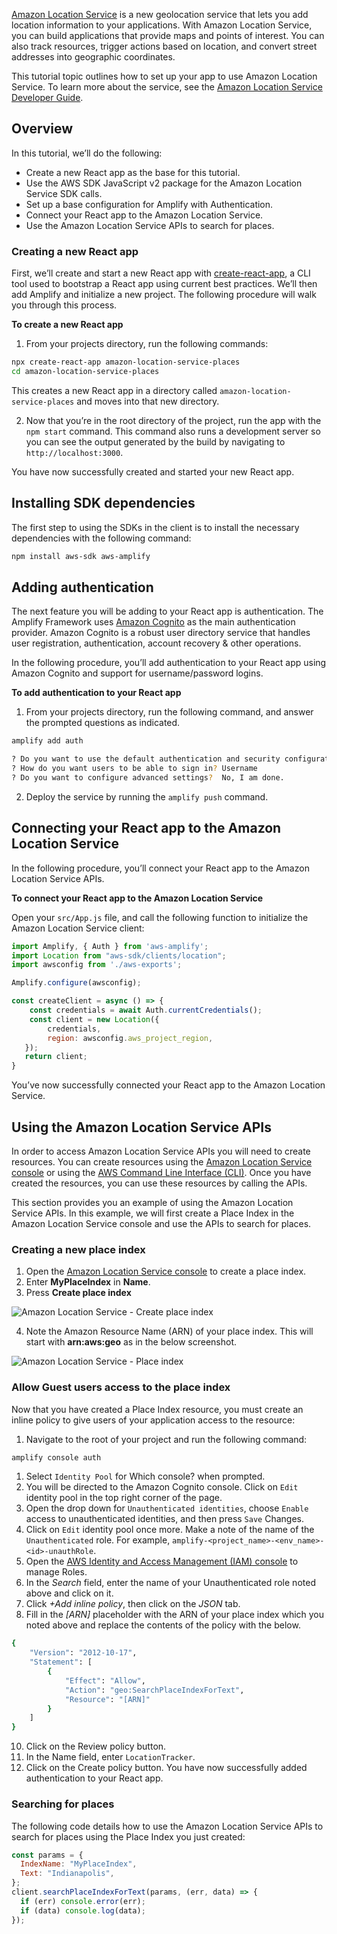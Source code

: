 [Amazon Location Service](https://aws.amazon.com/location/) is a new geolocation service that lets you add location information to your applications. With Amazon Location Service, you can build applications that provide maps and points of interest. You can also track resources, trigger actions based on location, and convert street addresses into geographic coordinates.  

This tutorial topic outlines how to set up your app to use Amazon Location Service. To learn more about the service, see the [Amazon Location Service Developer Guide](https://docs.aws.amazon.com/location/latest/developerguide/).

## Overview

In this tutorial, we’ll do the following:

* Create a new React app as the base for this tutorial.
* Use the AWS SDK JavaScript v2 package for the Amazon Location Service SDK calls.
* Set up a base configuration for Amplify with Authentication.
* Connect your React app to the Amazon Location Service.
* Use the Amazon Location Service APIs to search for places.

### Creating a new React app

First, we’ll create and start a new React app with [create-react-app](https://reactjs.org/docs/create-a-new-react-app.html), a CLI tool used to bootstrap a React app using current best practices. We’ll then add Amplify and initialize a new project. The following procedure will walk you through this process.

**To create a new React app**

1. From your projects directory, run the following commands:

```bash
npx create-react-app amazon-location-service-places
cd amazon-location-service-places
```

This creates a new React app in a directory called `amazon-location-service-places` and moves into that new directory.

2. Now that you’re in the root directory of the project, run the app with the `npm start` command. This command also runs a development server so you can see the output generated by the build by navigating to `http://localhost:3000`.

You have now successfully created and started your new React app.

## Installing SDK dependencies

The first step to using the SDKs in the client is to install the necessary dependencies with the following command:

```bash
npm install aws-sdk aws-amplify
```

## Adding authentication

The next feature you will be adding to your React app is authentication. The Amplify Framework uses [Amazon Cognito](https://aws.amazon.com/cognito/) as the main authentication provider. Amazon Cognito is a robust user directory service that handles user registration, authentication, account recovery & other operations. 

In the following procedure, you’ll add authentication to your React app using Amazon Cognito and support for username/password logins.

**To add authentication to your React app**

1. From your projects directory, run the following command, and answer the prompted questions as indicated.

```bash
amplify add auth

? Do you want to use the default authentication and security configuration? Default configuration
? How do you want users to be able to sign in? Username
? Do you want to configure advanced settings?  No, I am done.
```

2. Deploy the service by running the `amplify push` command.

## Connecting your React app to the Amazon Location Service

In the following procedure, you’ll connect your React app to the Amazon Location Service APIs.

**To connect your React app to the Amazon Location Service**

Open your `src/App.js` file, and call the following function to initialize the Amazon Location Service client:

```javascript
import Amplify, { Auth } from 'aws-amplify';
import Location from "aws-sdk/clients/location";
import awsconfig from './aws-exports';

Amplify.configure(awsconfig);

const createClient = async () => {
    const credentials = await Auth.currentCredentials();
    const client = new Location({
        credentials,
        region: awsconfig.aws_project_region,
   });
   return client;
}
```

You’ve now successfully connected your React app to the Amazon Location Service.

## Using the Amazon Location Service APIs

In order to access Amazon Location Service APIs you will need to create resources. You can create resources using the [Amazon Location Service console](http://console.aws.amazon.com/location/home) or using the [AWS Command Line Interface (CLI)](https://aws.amazon.com/cli/). Once you have created the resources, you can use these resources by calling the APIs.

This section provides you an example of using the Amazon Location Service APIs. In this example, we will first create a Place Index in the Amazon Location Service console and use the APIs to search for places.  

### Creating a new place index

1. Open the [Amazon Location Service console](https://console.aws.amazon.com/location/places/home#/create) to create a place index.
2. Enter **MyPlaceIndex** in **Name**.
3. Press **Create place index**

![Amazon Location Service - Create place index](~/images/als/create-place-index.png)

4. Note the Amazon Resource Name (ARN) of your place index. This will start with **arn:aws:geo** as in the below screenshot.

![Amazon Location Service - Place index](~/images/als/my-place-index.png)

### Allow Guest users access to the place index

Now that you have created a Place Index resource, you must create an inline policy to give users of your application access to the resource:

1. Navigate to the root of your project and run the following command:
```bash
amplify console auth
```

1. Select `Identity Pool` for Which console? when prompted.
2. You will be directed to the Amazon Cognito console. Click on `Edit` identity pool in the top right corner of the page.
3. Open the drop down for `Unauthenticated identities`,  choose `Enable` access to unauthenticated identities, and then press `Save` Changes.
4. Click on `Edit` identity pool once more. Make a note of the name of the `Unauthenticated` role. For example, `amplify-<project_name>-<env_name>-<id>-unauthRole`.
5. Open the [AWS Identity and Access Management (IAM) console](https://console.aws.amazon.com/iam/home#/roles) to manage Roles.
6. In the *Search* field, enter the name of your Unauthenticated role noted above and click on it.
7. Click *+Add inline policy*, then click on the *JSON* tab.
8. Fill in the *[ARN]* placeholder with the ARN of your place index which you noted above and replace the contents of the policy with the below.

```bash
{
    "Version": "2012-10-17",
    "Statement": [
        {
            "Effect": "Allow",
            "Action": "geo:SearchPlaceIndexForText",
            "Resource": "[ARN]"
        }
    ]
}
```

10. Click on the Review policy button.
11. In the Name field, enter `LocationTracker`.
12. Click on the Create policy button. You have now successfully added authentication to your React app.

### Searching for places

The following code details how to use the Amazon Location Service APIs to search for places using the Place Index you just created: 

```javascript
const params = {
  IndexName: "MyPlaceIndex",
  Text: "Indianapolis",
};
client.searchPlaceIndexForText(params, (err, data) => {
  if (err) console.error(err);
  if (data) console.log(data);
});
```

